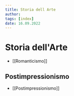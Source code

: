 ```yaml
---
title: Storia dell Arte
author:  
tags: [index]
date: 16.09.2022
---
```

# Storia dell'Arte
- [[Romanticismo]]
## Postimpressionismo
- [[Postimpressionismo]]